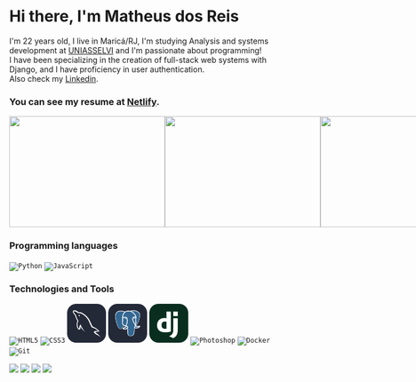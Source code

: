 # Hi there, I'm Matheus dos Reis

I'm 22 years old, I live in Maricá/RJ, I'm studying Analysis and systems development at <a href="https://uniasselvi.com.br/" target="_blank">UNIASSELVI</a> and I'm passionate about programming!
<br>
I have been specializing in the creation of full-stack web systems with Django, and I have proficiency in user authentication.
<br>
Also check my <a href="https://www.linkedin.com/in/matheus-dos-reis-08b74b1a4/" target="_blank">Linkedin</a>.

### You can see my resume at <a href="https://matheusdosreislp.netlify.app/" target="_blank">Netlify</a>.




<div style="display: flex; justify-content: space-between;">
  <img width="280px" height="200em" src="https://github-readme-stats.vercel.app/api?username=Reis567&show_icons=true&theme=tokyonight"/>
  <img width="280px" height="200em" src="https://github-readme-streak-stats.herokuapp.com/?user=Reis567&theme=tokyonight&hide_border=true"/>
<img width="280px" height="200em" src="https://github-readme-stats.vercel.app/api/top-langs/?username=Reis567&theme=tokyonight&layout=compact"/>
</div>




<div style="display: inline_block">
  
 ### Programming languages

<code><img width="70px" src="https://cdn.jsdelivr.net/gh/devicons/devicon/icons/python/python-original.svg" title="Python"/></code>
<code><img width="70px" src="https://cdn.jsdelivr.net/gh/devicons/devicon/icons/javascript/javascript-original.svg" title="JavaScript"/></code>

  ### Technologies and Tools
<code><img width="70px" src="https://cdn.jsdelivr.net/gh/devicons/devicon/icons/html5/html5-original-wordmark.svg" title="HTML5"/></code>
<code><img width="70px" src="https://cdn.jsdelivr.net/gh/devicons/devicon/icons/css3/css3-original-wordmark.svg" title="CSS3"/></code> 
<code><img width="70px" src="https://github.com/tandpfun/skill-icons/blob/main/icons/MySQL-Dark.svg" title="Mysql"/></code>
<code><img width="70px" src="https://github.com/tandpfun/skill-icons/blob/main/icons/PostgreSQL-Dark.svg" title="Postgresql"/></code>
<code><img width="70px" src="https://github.com/tandpfun/skill-icons/blob/main/icons/Django.svg" title="django"/></code>
<code><img width="70px" src="https://cdn.jsdelivr.net/gh/devicons/devicon/icons/photoshop/photoshop-plain.svg" title="Photoshop"/></code>
<code><img width="70px" src="https://cdn.jsdelivr.net/gh/devicons/devicon/icons/docker/docker-plain.svg" title="Docker"/></code>
<code><img width="70px" src="https://cdn.jsdelivr.net/gh/devicons/devicon/icons/git/git-plain.svg" title="Git"/></code>
</div>
  

<div> 
  <a href="mailto:matheusdosreis9@gmail.com" target="_blank"><img src="https://img.shields.io/badge/-Gmail-%23333?style=for-the-badge&logo=gmail&logoColor=white" target="_blank"></a>
  <a href="https://www.linkedin.com/in/matheus-dos-reis-08b74b1a4/" target="_blank"><img src="https://img.shields.io/badge/-LinkedIn-%230077B5?style=for-the-badge&logo=linkedin&logoColor=white" target="_blank"></a> 
  <a href="https://codepen.io/reis567" target="_blank"><img src="https://img.shields.io/badge/-codepen-%230077B5?style=for-the-badge&logo=codepen&logoColor=black" target="_blank"></a> 
  <a href="https://matheusdosreislp.netlify.app/#" target="_blank"><img src="https://img.shields.io/badge/-netlify-%230077B5?style=for-the-badge&logo=netlify&logoColor=black" target="_blank"></a> 
</div>

